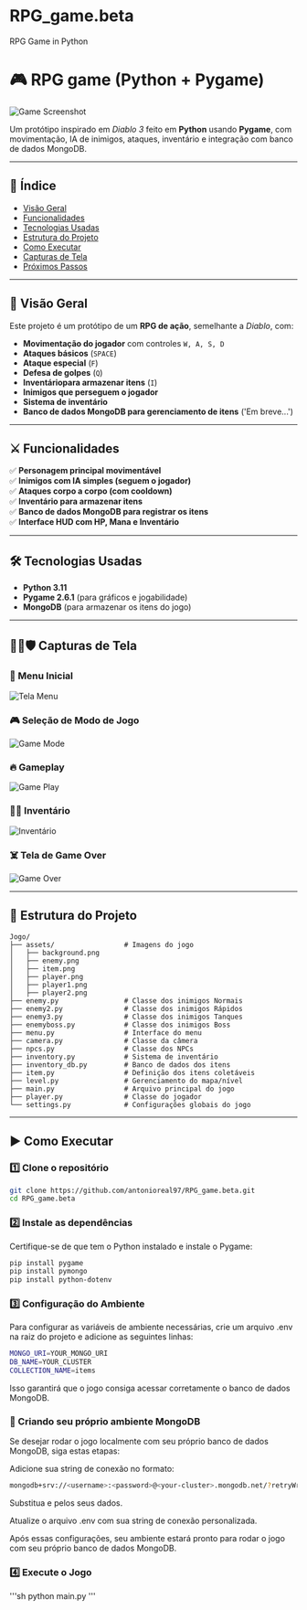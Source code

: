 # RPG_game.beta
RPG Game in Python

# 🎮 RPG game (Python + Pygame)

![Game Screenshot](Jogo/assets/large_background.png)

Um protótipo inspirado em *Diablo 3* feito em **Python** usando **Pygame**, com movimentação, IA de inimigos, ataques, inventário e integração com banco de dados MongoDB.

---

## 📌 Índice
- [Visão Geral](#visão-geral)
- [Funcionalidades](#funcionalidades)
- [Tecnologias Usadas](#tecnologias-usadas)
- [Estrutura do Projeto](#estrutura-do-projeto)
- [Como Executar](#como-executar)
- [Capturas de Tela](#capturas-de-tela)
- [Próximos Passos](#próximos-passos)

---

## 🎯 Visão Geral
Este projeto é um protótipo de um **RPG de ação**, semelhante a *Diablo*, com:
- **Movimentação do jogador** com controles `W, A, S, D`
- **Ataques básicos** (`SPACE`)
- **Ataque especial** (`F`)
- **Defesa de golpes** (`Q`)
- **Inventáriopara armazenar itens** (`I`)
- **Inimigos que perseguem o jogador**
- **Sistema de inventário**
- **Banco de dados MongoDB para gerenciamento de itens** ('Em breve...')

---

## ⚔️ Funcionalidades
✅ **Personagem principal movimentável**  
✅ **Inimigos com IA simples (seguem o jogador)**  
✅ **Ataques corpo a corpo (com cooldown)**  
✅ **Inventário para armazenar itens**  
✅ **Banco de dados MongoDB para registrar os itens**  
✅ **Interface HUD com HP, Mana e Inventário**  

---

## 🛠 Tecnologias Usadas
- **Python 3.11**
- **Pygame 2.6.1** (para gráficos e jogabilidade)
- **MongoDB** (para armazenar os itens do jogo)

---

## 💂🏻🛡️ Capturas de Tela

### 📌 Menu Inicial
![Tela Menu](Jogo/prints/1-Tela_Menu.png)

### 🎮 Seleção de Modo de Jogo
![Game Mode](Jogo/prints/2-Game_mode.png)

### 🔥 Gameplay
![Game Play](Jogo/prints/3-Game_Play.png)

### 🧑‍🎒 Inventário
![Inventário](Jogo/prints/4-Inventario.png)

### ☠️ Tela de Game Over
![Game Over](Jogo/prints/5-Game_Over.png)

---

## 📂 Estrutura do Projeto
```plaintext
Jogo/
├── assets/                 # Imagens do jogo
│   ├── background.png
│   ├── enemy.png
│   ├── item.png
│   ├── player.png
│   ├── player1.png
│   ├── player2.png
├── enemy.py                # Classe dos inimigos Normais
├── enemy2.py               # Classe dos inimigos Rápidos
├── enemy3.py               # Classe dos inimigos Tanques
├── enemyboss.py            # Classe dos inimigos Boss
├── menu.py                 # Interface do menu
├── camera.py               # Classe da câmera
├── npcs.py                 # Classe dos NPCs
├── inventory.py            # Sistema de inventário
├── inventory_db.py         # Banco de dados dos itens
├── item.py                 # Definição dos itens coletáveis
├── level.py                # Gerenciamento do mapa/nível
├── main.py                 # Arquivo principal do jogo
├── player.py               # Classe do jogador
└── settings.py             # Configurações globais do jogo
```

---

## ▶️ Como Executar

### 1️⃣ Clone o repositório
```sh
git clone https://github.com/antonioreal97/RPG_game.beta.git
cd RPG_game.beta
```

### 2️⃣ Instale as dependências
Certifique-se de que tem o Python instalado e instale o Pygame:
```sh
pip install pygame
pip install pymongo
pip install python-dotenv
```

### 3️⃣ Configuração do Ambiente

Para configurar as variáveis de ambiente necessárias, crie um arquivo .env na raiz do projeto e adicione as seguintes linhas:

```sh
MONGO_URI=YOUR_MONGO_URI
DB_NAME=YOUR_CLUSTER
COLLECTION_NAME=items
```
Isso garantirá que o jogo consiga acessar corretamente o banco de dados MongoDB.


### 🔧 Criando seu próprio ambiente MongoDB

Se desejar rodar o jogo localmente com seu próprio banco de dados MongoDB, siga estas etapas:

Adicione sua string de conexão no formato:
```sh
mongodb+srv://<username>:<password>@<your-cluster>.mongodb.net/?retryWrites=true&w=majority
```

Substitua <username> e <password> pelos seus dados.

Atualize o arquivo .env com sua string de conexão personalizada.

Após essas configurações, seu ambiente estará pronto para rodar o jogo com seu próprio banco de dados MongoDB.

### 4️⃣ Execute o Jogo

'''sh
python main.py
'''
